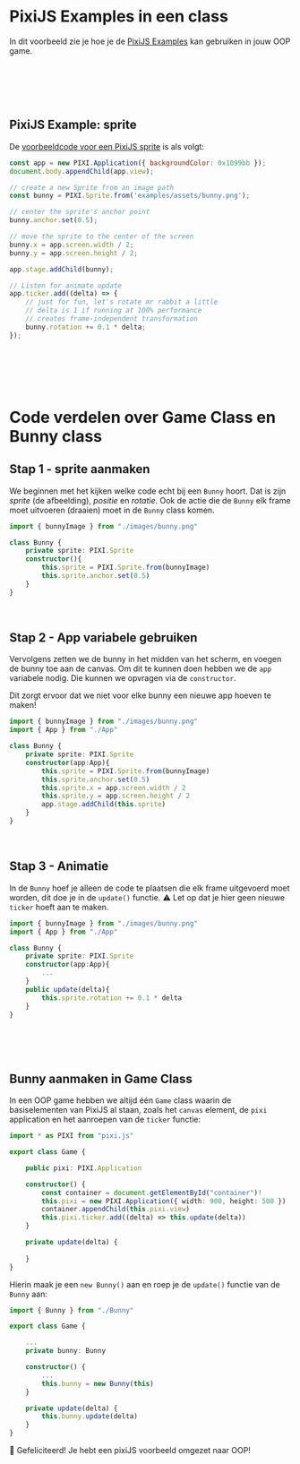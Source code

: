 # PixiJS Examples in een class

In dit voorbeeld zie je hoe je de [PixiJS Examples](https://pixijs.io/examples/) kan gebruiken in jouw OOP game.

<br>
<br>
<br>
<br>

## PixiJS Example: sprite

De [voorbeeldcode voor een PixiJS sprite](https://pixijs.io/examples/#/sprite/basic.js) is als volgt:

```javascript
const app = new PIXI.Application({ backgroundColor: 0x1099bb });
document.body.appendChild(app.view);

// create a new Sprite from an image path
const bunny = PIXI.Sprite.from('examples/assets/bunny.png');

// center the sprite's anchor point
bunny.anchor.set(0.5);

// move the sprite to the center of the screen
bunny.x = app.screen.width / 2;
bunny.y = app.screen.height / 2;

app.stage.addChild(bunny);

// Listen for animate update
app.ticker.add((delta) => {
    // just for fun, let's rotate mr rabbit a little
    // delta is 1 if running at 100% performance
    // creates frame-independent transformation
    bunny.rotation += 0.1 * delta;
});
```

<br>
<br>
<br>
<br>

# Code verdelen over Game Class en Bunny class

## Stap 1 - sprite aanmaken

We beginnen met het kijken welke code echt bij een `Bunny` hoort. Dat is zijn *sprite* (de afbeelding), *positie* en *rotatie*. Ook de actie die de `Bunny` elk frame moet uitvoeren (draaien) moet in de `Bunny` class komen.

```typescript
import { bunnyImage } from "./images/bunny.png"

class Bunny {
    private sprite: PIXI.Sprite
    constructor(){
        this.sprite = PIXI.Sprite.from(bunnyImage)
        this.sprite.anchor.set(0.5)
    }
}
```
<br>

## Stap 2 - App variabele gebruiken

Vervolgens zetten we de bunny in het midden van het scherm, en voegen de bunny toe aan de canvas. Om dit te kunnen doen hebben we de `app` variabele nodig. Die kunnen we opvragen via de `constructor`. 

Dit zorgt ervoor dat we niet voor elke bunny een nieuwe app hoeven te maken!

```typescript
import { bunnyImage } from "./images/bunny.png"
import { App } from "./App"

class Bunny {
    private sprite: PIXI.Sprite
    constructor(app:App){
        this.sprite = PIXI.Sprite.from(bunnyImage)
        this.sprite.anchor.set(0.5)
        this.sprite.x = app.screen.width / 2
        this.sprite.y = app.screen.height / 2
        app.stage.addChild(this.sprite)
    }
}
```
<br>

## Stap 3 - Animatie

In de `Bunny` hoef je alleen de code te plaatsen die elk frame uitgevoerd moet worden, dit doe je in de `update()` functie. ⚠️ Let op dat je hier geen nieuwe `ticker` hoeft aan te maken.

```typescript
import { bunnyImage } from "./images/bunny.png"
import { App } from "./App"

class Bunny {
    private sprite: PIXI.Sprite
    constructor(app:App){
        ...
    }
    public update(delta){
        this.sprite.rotation += 0.1 * delta
    }
}
```

<br>
<br>
<br>

## Bunny aanmaken in Game Class

In een OOP game hebben we altijd één `Game` class waarin de basiselementen van PixiJS al staan, zoals het `canvas` element, de `pixi` application en het aanroepen van de `ticker` functie: 

```typescript
import * as PIXI from "pixi.js"

export class Game {

    public pixi: PIXI.Application

    constructor() {
        const container = document.getElementById("container")!
        this.pixi = new PIXI.Application({ width: 900, height: 500 })
        container.appendChild(this.pixi.view)
        this.pixi.ticker.add((delta) => this.update(delta))
    }

    private update(delta) {
        
    }
}
```

Hierin maak je een `new Bunny()` aan en roep je de `update()` functie van de `Bunny` aan:

```typescript
import { Bunny } from "./Bunny"

export class Game {

    ...
    private bunny: Bunny

    constructor() {
        ...
        this.bunny = new Bunny(this)
    }

    private update(delta) {
        this.bunny.update(delta)
    }
}
```


🐰 Gefeliciteerd! Je hebt een pixiJS voorbeeld omgezet naar OOP!
